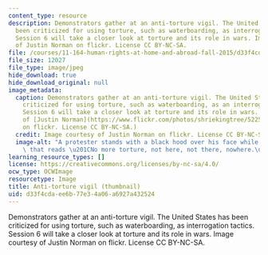 ```yaml
---
content_type: resource
description: Demonstrators gather at an anti-torture vigil. The United States has
  been criticized for using torture, such as waterboarding, as interrogation tactics.
  Session 6 will take a closer look at torture and its role in wars. Image courtesy
  of Justin Norman on flickr. License CC BY-NC-SA.
file: /courses/11-164-human-rights-at-home-and-abroad-fall-2015/d33f4cdaee6b77e34a06a6927a432524_11-164f15-th.jpg
file_size: 12027
file_type: image/jpeg
hide_download: true
hide_download_original: null
image_metadata:
  caption: Demonstrators gather at an anti-torture vigil. The United States has been
    criticized for using torture, such as waterboarding, as an interrogation tactic.
    Session 6 will take a closer look at torture and its role in wars. (Image courtesy
    of [Justin Norman](https://www.flickr.com/photos/shriekingtree/5225175851/in/photostream/)
    on flickr. License CC BY-NC-SA.)
  credit: Image courtesy of Justin Norman on flickr. License CC BY-NC-SA.
  image-alt: "A protester stands with a black hood over his face while holding a sign\
    \ that reads \u201CNo more torture, not here, not there, nowhere.\u201D"
learning_resource_types: []
license: https://creativecommons.org/licenses/by-nc-sa/4.0/
ocw_type: OCWImage
resourcetype: Image
title: Anti-torture vigil (thumbnail)
uid: d33f4cda-ee6b-77e3-4a06-a6927a432524
---
```

Demonstrators gather at an anti-torture vigil. The United States has been criticized for using torture, such as waterboarding, as interrogation tactics. Session 6 will take a closer look at torture and its role in wars. Image courtesy of Justin Norman on flickr. License CC BY-NC-SA.